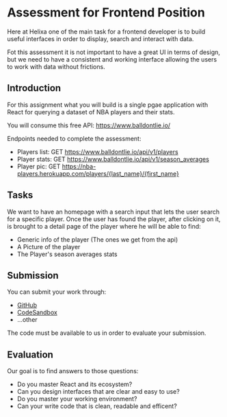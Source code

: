 # Assessment for Frontend Position

Here at Helixa one of the main task for a frontend developer is to build useful interfaces in order to display, search and interact with data.

Fot this assessment it is not important to have a great UI in terms of design, but we need to have a consistent and working interface allowing the users to work with data without frictions.

## Introduction

For this assignment what you will build is a single pgae application with React for querying a dataset of NBA players and their stats.

You will consume this free API: https://www.balldontlie.io/

Endpoints needed to complete the assessment:
- Players list: GET https://www.balldontlie.io/api/v1/players
- Player stats: GET https://www.balldontlie.io/api/v1/season_averages
- Player pic: GET https://nba-players.herokuapp.com/players/{last_name}/{first_name}

## Tasks

We want to have an homepage with a search input that lets the user search for a specific player.
Once the user has found the player, after clicking on it, is brought to a detail page of the player where he will be able to find:

- Generic info of the player (The ones we get from the api)
- A Picture of the player
- The Player's season averages stats

## Submission

You can submit your work through:

- [GitHub](https://github.com)
- [CodeSandbox](https://codesandbox.io)
- ...other

The code must be available to us in order to evaluate your submission.

## Evaluation

Our goal is to find answers to those questions:

- Do you master React and its ecosystem?
- Can you design interfaces that are clear and easy to use?
- Do you master your working environment?
- Can your write code that is clean, readable and efficent?
